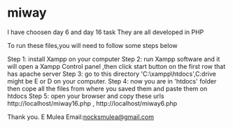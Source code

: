 # miway

I have choosen day 6 and day 16 task
 They are all developed in PHP

 To run these files,you will need to follow some steps below

 Step 1: install Xampp on your computer
 Step 2: run Xampp software and it will open a Xampp Control panel ,then click start button on the first row that has apache server 
 Step 3: go to this directory 'C:\xampp\htdocs',C:drive might be E or D on your computer.
 Step 4: now you are in 'htdocs' folder then cope all the files from where you saved them and paste them on htdocs
 Step 5: open your browser and copy these urls  http://localhost/miway16.php  , http://localhost/miway6.php

 Thank you.
 E Mulea
 Email:nocksmulea@gmail.com
